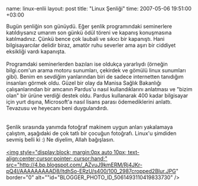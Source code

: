 name: linux-enlii
layout: post
title: "Linux Şenliği"
time: 2007-05-06 19:51:00 +03:00

Bugün şenliğin son günüydü. Eğer şenlik programındaki seminerlere katıldıysanız umarım son günkü ödül töreni ve kapanış konuşmasına katılmadınız. Çünkü bence çok laubali ve sıkıcı bir kapanıştı. Hani bilgisayarcılar delidir biraz, amatör ruhu severler ama aşırı bir ciddiyet eksikliği vardı kapanışta.<br /><br />Programdaki seminerlerden bazıları ise oldukça yararlıydı (örneğin bilgi.com'un arama motoru sunumları, çekirdek ve gömülü linux sunumları gibi). Benim en sevdiğim yanlarından biri de sadece internetten tanıdığım insanları görmek oldu. Güzel bir olay da Manisa Sağlık Bakanlığı çalışanlarından bir amcanın Pardus'u nasıl kullandıklarını anlatması ve "bizim olan" bir ürüne verdiği destek oldu. Pardus kullanarak 400 kadar bilgisayar için yurt dışına, Microsoft'a nasıl lisans parası ödemediklerini anlattı. Tevazusu ve heyecanı beni duygulandırdı.<br /><br /><br />Şenlik sırasında yanımda fotoğraf makinem uygun anları yakalamaya çalıştım, aşağıdaki de çok tatlı bir çocuğun fotoğrafı. Linux'u şimdiden sevmiş belli ki :) Ne diyelim, Allah bağışlasın.<br /><br /><a href="http://4.bp.blogspot.com/_AZvuJ9kmERM/Rj4JKr-pQ4I/AAAAAAAAAD8/ltdhSo-ERzU/s1600-h/100_2987cropped2Blur.JPG"><img style="display:block; margin:0px auto 10px; text-align:center;cursor:pointer; cursor:hand;" src="http://4.bp.blogspot.com/_AZvuJ9kmERM/Rj4JKr-pQ4I/AAAAAAAAAD8/ltdhSo-ERzU/s400/100_2987cropped2Blur.JPG" border="0" alt=""id="BLOGGER_PHOTO_ID_5061493110419833730" /></a>

